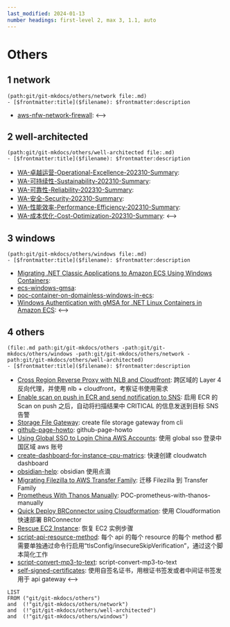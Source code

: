 ```yaml
---
last_modified: 2024-01-13
number headings: first-level 2, max 3, 1.1, auto
---
```


# Others

## 1 network
```expander
(path:git/git-mkdocs/others/network file:.md)
- [$frontmatter:title]($filename): $frontmatter:description
```
- [aws-nfw-network-firewall](aws-nfw-network-firewall): 
<-->

## 2 well-architected
```expander
(path:git/git-mkdocs/others/well-architected file:.md)
- [$frontmatter:title]($filename): $frontmatter:description
```
- [WA-卓越运营-Operational-Excellence-202310-Summary](WA-卓越运营-Operational-Excellence-202310-Summary): 
- [WA-可持续性-Sustainability-202310-Summary](WA-可持续发展-Sustainability-202310-Summary): 
- [WA-可靠性-Reliability-202310-Summary](WA-可靠性-Reliability-202310-Summary): 
- [WA-安全-Security-202310-Summary](WA-安全-Security-202310-Summary): 
- [WA-性能效率-Performance-Efficiency-202310-Summary](WA-性能效率-Performance-Efficiency-202310-Summary): 
- [WA-成本优化-Cost-Optimization-202310-Summary](WA-成本优化-Cost-Optimization-202310-Summary): 
<-->

## 3 windows
```expander
(path:git/git-mkdocs/others/windows file:.md)
- [$frontmatter:title]($filename): $frontmatter:description
```
- [Migrating .NET Classic Applications to Amazon ECS Using Windows Containers](blog-migrating-net-classic-applications-to-amazon-ecs-using-windows-containers): 
- [ecs-windows-gmsa](ecs-windows-gmsa): 
- [poc-container-on-domainless-windows-in-ecs](poc-container-on-domainless-windows-node-in-ecs): 
- [Windows Authentication with gMSA for .NET Linux Containers in Amazon ECS](ws-gmsa-linux-containers-ecs): 
<-->

## 4 others
```expander
(file:.md path:git/git-mkdocs/others -path:git/git-mkdocs/others/windows -path:git/git-mkdocs/others/network -path:git/git-mkdocs/others/well-architected)
- [$frontmatter:title]($filename): $frontmatter:description
```
- [Cross Region Reverse Proxy with NLB and Cloudfront](cross-region-reverse-proxy-with-nlb-cloudfront): 跨区域的 Layer 4 反向代理，并使用 nlb + cloudfront，考察证书使用需求
- [Enable scan on push in ECR and send notification to SNS](ecr-scan-on-push-notification-sns): 启用 ECR 的 Scan on push 之后，自动将扫描结果中 CRITICAL 的信息发送到目标 SNS 告警
- [Storage File Gateway](file-storage-gateway-lab): create file storage gateway from cli
- [github-page-howto](github-page-howto): github-page-howto
- [Using Global SSO to Login China AWS Accounts](global-sso-and-china-aws-accounts): 使用 global sso 登录中国区域 aws 账号
- [create-dashboard-for-instance-cpu-matrics](lab-create-cloudwatch-dashboard-cpu-metric): 快速创建 cloudwatch dashboard
- [obsidian-help](obsidian): obsidian 使用点滴
- [Migrating Filezilla to AWS Transfer Family](POC-mig-filezilla-to-transfer-family): 迁移 Filezilla 到 Transfer Family
- [Prometheus With Thanos Manually](POC-prometheus-ha-architect-with-thanos-manually): POC-prometheus-with-thanos-manually
- [Quick Deploy BRConnector using Cloudformation](quick-build-brconnector-on-ec2): 使用 Cloudformation 快速部署 BRConnector
- [Rescue EC2 Instance](rescue-ec2-instance): 恢复 EC2 实例步骤
- [script-api-resource-method](script-api-resource-method): 每个 api 的每个 resource 的每个 method 都需要单独通过命令行启用“tlsConfig/insecureSkipVerification”，通过这个脚本简化工作
- [script-convert-mp3-to-text](script-convert-mp3-to-text): script-convert-mp3-to-text
- [self-signed-certificates](self-signed-certificates): 使用自签名证书，用根证书签发或者中间证书签发用于 api gateway
<-->


```dataview
LIST
FROM ("git/git-mkdocs/others") 
and  (!"git/git-mkdocs/others/network") 
and  (!"git/git-mkdocs/others/well-architected") 
and  (!"git/git-mkdocs/others/windows")
```




